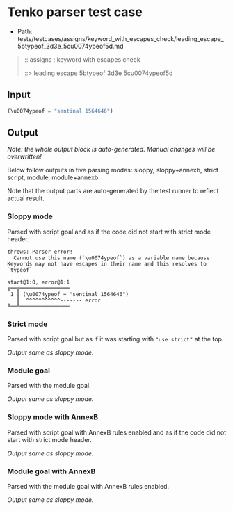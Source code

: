 # Tenko parser test case

- Path: tests/testcases/assigns/keyword_with_escapes_check/leading_escape_5btypeof_3d3e_5cu0074ypeof5d.md

> :: assigns : keyword with escapes check
>
> ::> leading escape 5btypeof 3d3e 5cu0074ypeof5d

## Input

`````js
(\u0074ypeof = "sentinal 1564646")
`````

## Output

_Note: the whole output block is auto-generated. Manual changes will be overwritten!_

Below follow outputs in five parsing modes: sloppy, sloppy+annexb, strict script, module, module+annexb.

Note that the output parts are auto-generated by the test runner to reflect actual result.

### Sloppy mode

Parsed with script goal and as if the code did not start with strict mode header.

`````
throws: Parser error!
  Cannot use this name (`\u0074ypeof`) as a variable name because: Keywords may not have escapes in their name and this resolves to `typeof`

start@1:0, error@1:1
╔══╦════════════════
 1 ║ (\u0074ypeof = "sentinal 1564646")
   ║  ^^^^^^^^^^^------- error
╚══╩════════════════

`````

### Strict mode

Parsed with script goal but as if it was starting with `"use strict"` at the top.

_Output same as sloppy mode._

### Module goal

Parsed with the module goal.

_Output same as sloppy mode._

### Sloppy mode with AnnexB

Parsed with script goal with AnnexB rules enabled and as if the code did not start with strict mode header.

_Output same as sloppy mode._

### Module goal with AnnexB

Parsed with the module goal with AnnexB rules enabled.

_Output same as sloppy mode._
